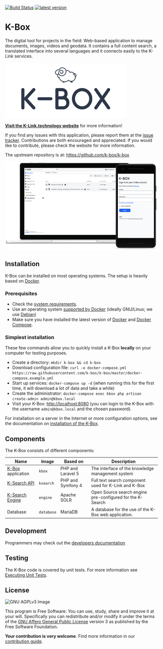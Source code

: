 [![Build Status](https://travis-ci.com/k-box/k-box.svg?branch=master)](https://travis-ci.com/k-box/k-box) [![latest version](https://img.shields.io/badge/version-0.28.3-blue.svg)](docs/release-note/release-note-0.28.md)

# K-Box

The digital tool for projects in the field: Web-based application to manage documents, images, videos and geodata. It contains a full content search, a translated interface into several languages and it connects easily to the K-Link services.

![K-Box Logo](./public/k-box-logo.png)

**[Visit the K-Link.technology website](http://k-link.technology)** for more information!

If you find any issues with this application, please report them at the [issue tracker](./issues). Contributions are both encouraged and appreciated. If you would like to contribute, please check the website for more information.

The upstream repository is at: https://github.com/k-box/k-box

![](./public/k-box-screenshot.png)

## Installation

K-Box can be installed on most operating systems. The setup is heavily based on [Docker](https://www.docker.com/).

### Prerequisites

- Check the [system requirements](./docs/installation/requirements.md).
- Use an operating system [supported by Docker](https://docs.docker.com/install/#server) (ideally GNU/Linux; we use [Debian](https://debian.org))
- Make sure you have installed the latest version of [Docker](https://docs.docker.com/install/linux/docker-ce/debian/) and [Docker Compose](https://docs.docker.com/compose/install/).

### Simplest installation

These few commands allow you to quickly install a K-Box **locally** on your computer for testing purposes.

* Create a directory: `mkdir k-box && cd k-box`
* Download configuration file: `curl -o docker-compose.yml https://raw.githubusercontent.com/k-box/k-box/master/docker-compose.example.yml`
* Start up services: `docker-compose up -d` (when running this for the first time, it will download a lot of data and take a while)
* Create the administrator: `docker-compose exec kbox php artisan create-admin admin@kbox.local` 
* Visit your K-Box: [http://localhost:8080](http://localhost:8080/) (you can login to the K-Box with the username `admin@kbox.local` and the chosen password).

For installation on a server in the Internet or more configuration options, see the documentation on [installation of the K-Box](./docs/installation/installation.md).

## Components

The K-Box consists of different components:

| Name | Image | Based on | Description |
|------|-------|----------|-------------|
| [K-Box](./docs/index.md) application | `kbox` | PHP and Laravel 5 | The interface of the knowledge management system |
| [K-Search API](https://github.com/k-box/k-search) | `ksearch` | PHP and Symfony 4 | Full text search component used for K-Link and K-Box |
| [K-Search Engine](https://github.com/k-box/k-search-engine) | `engine` | Apache SOLR | Open Source search engine pre-configured for the K-Search |
| Database | `database` | MariaDB | A database for the use of the K-Box web application. |

## Development

Programmers may check out the [developers documentation](./docs/developer/index.md)

## Testing

The K-Box code is covered by unit tests. For more information see [Executing Unit Tests](./docs/developer/testing.md).

## License

![GNU AGPLv3 Image](https://www.gnu.org/graphics/agplv3-155x51.png)

This program is Free Software: You can use, study, share and improve it at your will. Specifically you can redistribute and/or modify it under the terms of the [GNU Affero General Public License](./LICENSE.txt) version 3 as published by the Free Software Foundation.

**Your contribution is very welcome**. Find more information in our [contribution guide](./contributing.md).

